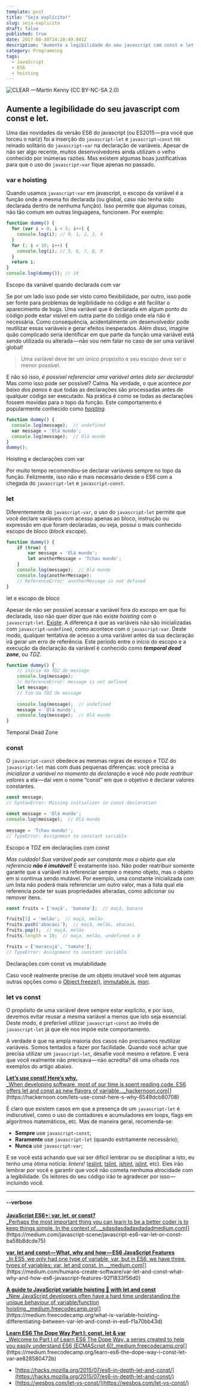 ```yaml
---
template: post
title: "Seja explícito!"
slug: seja-explicito
draft: false
published: true
date: 2017-08-30T14:28:49.841Z
description: "Aumente a legibilidade do seu javascript com const e let."
category: Programming
tags: 
  - JavaScript
  - ES6
  - hoisting
---
```


![[CLEAR](https://www.flickr.com/photos/coofdy/14816686262/) — Martin Kenny (CC BY-NC-SA 2.0)](/media/be-clear.jpeg)

## Aumente a legibilidade do seu javascript com const e let.

Uma das novidades da versão ES6 do javascript (ou ES2015 — pra você que torceu o nariz) foi a inserção do `javascript›let` e `javascript›const` no reinado solitário do `javascript›var` na declaração de variáveis. Apesar de não ser algo recente, muitos desenvolvedores ainda utilizam o velho conhecido por inúmeras razões. Mas existem algumas boas justificativas para que o uso do `javascript›var` fique apenas no passado.

### var e hoisting

Quando usamos `javascript›var` em javascript, o escopo da variável é a função onde a mesma foi declarada (ou global, caso não tenha sido declarada dentro de nenhuma função). Isso permite que algumas coisas, não tão comum em outras linguagens, funcionem. Por exemplo:

```javascript
function dummy() {
  for (var i = 0; i < 5; i++) {
    console.log(i); // 0, 1, 2, 3, 4
  }
  for (; i < 10; i++) {
    console.log(i); // 5, 6, 7, 8, 9
  }
  return i;
}
console.log(dummy()); // 10
```
<figcaption>Escopo da variável quando declarada com var</figcaption>

Se por um lado isso pode ser visto como flexibilidade, por outro, isso pode ser fonte para problemas de legibilidade no código e até facilitar o aparecimento de bugs. Uma variável que é declarada em algum ponto do código pode estar visível em outra parte do código onde ela não é necessária. Como consequência, acidentalmente um desenvolvedor pode reutilizar essas variáveis e gerar efeitos inesperados. Além disso, imagine quão complicado seria identificar em que parte da função uma variável está sendo utilizada ou alterada — não vou nem falar no caso de ser uma variável global!

> Uma variável deve ter um único propósito e seu escopo deve ser o menor possível.

E não só isso, _é possível referenciar uma variável antes dela ser declarada!_ Mas como isso pode ser possível? Calma. Na verdade, o que acontece _por baixo dos panos_ é que todas as declarações são processadas antes de qualquer código ser executado. Na prática é como se todas as declarações fossem movidas para o topo da função. Este comportamento é popularmente conhecido como [_hoisting_](https://developer.mozilla.org/en-US/docs/Web/JavaScript/Reference/Statements/var#var_hoisting)_._

```javascript
function dummy() {
  console.log(message);  // undefined
  var message = 'Olá mundo';
  console.log(message);  // Olá mundo
}
dummy();
```
<figcaption>Hoisting e declarações com var</figcaption>

Por muito tempo recomendou-se declarar variáveis sempre no topo da função. Felizmente, isso não é mais necessário desde o ES6 com a chegada do `javascript›let` e `javascript›const`.

### let

Diferentemente do `javascript›var`, o uso do `javascript›let` permite que você declare variáveis com acesso apenas ao bloco, instrução ou expressão em que foram declaradas, ou seja, possui o mais conhecido escopo de bloco (_block escope_).

```javascript
function dummy() {
    if (true) {
        var message = 'Olá mundo';
        let anotherMessage = 'Tchau mundo';
    }
    console.log(message);  // Olá mundo
    console.log(anotherMessage);
    // ReferenceError: anotherMessage is not defined
}
```
<figcaption>let e escopo de bloco</figcaption>

Apesar de não ser possível acessar a variável fora do escopo em que foi declarada, isso não quer dizer que não existe _hoisting_ com o `javascript›let`. [Existe](https://stackoverflow.com/a/31222689/1704862). A diferença é que as variáveis não são inicializadas com `javascript›undefined`, como acontece com o `javascript›var`. Deste modo, qualquer tentativa de acesso a uma variável antes da sua declaração irá gerar um erro de referência. Este período entre o início do escopo e a execução da declaração da variável é conhecido como **_temporal dead zone_**, ou _TDZ._

```javascript
function dummy() {
    // início da TDZ de message
    console.log(message);
    // ReferenceError: message is not defined
    let message;
    // fim da TDZ de message
  
    console.log(message);  // undefined
    message = 'Olá mundo';
    console.log(message);  // Olá mundo
}
```
<figcaption>Temporal Dead Zone</figcaption>

### const

O `javascript›const` obedece as mesmas regras de escopo e TDZ do `javascript›let` mas com duas pequenas diferenças: você precisa a _inicializar a variável no momento da declaração_ e você _não pode reatribuir valores_ a ela — daí vem o nome “const” em que o objetivo é declarar valores constantes.

```javascript
const message;
// SyntaxError: Missing initializer in const declaration

const message = 'Olá mundo';
console.log(message);  // Olá mundo
 
message = 'Tchau mundo!';
// TypeError: Assignment to constant variable
```
<figcaption>Escopo e TDZ em declarações com const</figcaption>

_Mas cuidado! Sua variável pode ser constante mas o objeto que ela referencia_ **_não é imutável!_** É exatamente isso. Não poder reatribuir somente garante que a variável irá referenciar sempre o mesmo objeto, mas o objeto em si continua sendo mutável. Por exemplo, uma constante inicializada com um lista não poderá mais referenciar um outro valor, mas a lista qual ela referencia pode ter suas propriedades alteradas, como adicionar ou remover itens.

```javascript
const fruits = ['maçã', 'banana'];  // maçã, banana

fruits[1] = 'melão';  // maçã, melão
fruits.push('abacaxi');  // maçã, melão, abacaxi
fruits.pop();  // maçã, melão
fruits.length = 10;  // maça, melão, undefined x 8

fruits = ['maracujá', 'tomate'];
// TypeError: Assignment to constant variable
```
<figcaption>Declarações com const vs imutabilidade</figcaption>

Caso você realmente precise de um objeto imutável você tem algumas outras opções como o [Object.freeze()](https://developer.mozilla.org/en/docs/Web/JavaScript/Reference/Global_Objects/Object/freeze), [immutable.js](https://facebook.github.io/immutable-js/), [mori](https://swannodette.github.io/mori/).

### let vs const

O propósito de uma variável deve sempre estar explícito, e por isso, devemos evitar reusar a mesma variável a menos que isto seja essencial. Deste modo, é preferível utilizar `javascript›const` ao invés de `javascript›let` já que ele nos impõe este comportamento.

A verdade é que na ampla maioria dos casos não precisamos reutilizar variáveis. Somos tentados a fazer por facilidade. Quando você achar que precisa utilizar um `javascript›let`, desafie você mesmo e refatore. E verá que você realmente não precisava — não acredita? dê uma olhada nos exemplos do artigo abaixo.

[**Let’s use const! Here’s why.**  
_When developing software, most of our time is spent reading code. ES6 offers let and const as new flavors of variable…_hackernoon.com](https://hackernoon.com/lets-use-const-here-s-why-6549dcb80708 "https://hackernoon.com/lets-use-const-here-s-why-6549dcb80708")[](https://hackernoon.com/lets-use-const-here-s-why-6549dcb80708)

É claro que existem casos em que a presença de um `javascript›let` é indiscutível, como o uso de contadores e acumuladores em loops, flags em algoritmos matemáticos, etc. Mas de maneira geral, recomenda-se:

-   **Sempre** use `javascript›const`;
-   **Raramente** use `javascript›let` (quando estritamente necessário);
-   **Nunca** use `javascript›var`;

E se você está achando que vai ser difícil lembrar ou se disciplinar a isto, eu tenho uma ótima notícia: _linters!_ ([eslint](https://eslint.org/), [tslint](https://palantir.github.io/tslint/), [jshint](https://jshint.com/), [jslint](https://www.jslint.com/), etc). Eles irão lembrar por você e garantir que você não cometa nenhuma atrocidade com a legibilidade. Os leitores do seu código irão te agradecer por isso — incluindo você.

---

#### \--verbose

[**JavaScript ES6+: var, let, or const?**  
_Perhaps the most important thing you can learn to be a better coder is to keep things simple. In the context of…_sdasdasdadaxdadadmedium.com](https://medium.com/javascript-scene/javascript-es6-var-let-or-const-ba58b8dcde75 "https://medium.com/javascript-scene/javascript-es6-var-let-or-const-ba58b8dcde75")[](https://medium.com/javascript-scene/javascript-es6-var-let-or-const-ba58b8dcde75)

[**var, let and const — What, why and how — ES6 JavaScript Features**  
_In ES5, we only had one type of variable, var, but in ES6, we have three. types of variables: var, let and const. In…_medium.com](https://medium.com/humans-create-software/var-let-and-const-what-why-and-how-es6-javascript-features-92f1833f56d0 "https://medium.com/humans-create-software/var-let-and-const-what-why-and-how-es6-javascript-features-92f1833f56d0")[](https://medium.com/humans-create-software/var-let-and-const-what-why-and-how-es6-javascript-features-92f1833f56d0)

[**A guide to JavaScript variable hoisting 🚩 with let and const**  
_New JavaScript developers often have a hard time understanding the unique behaviour of variable/function hoisting._medium.freecodecamp.org](https://medium.freecodecamp.org/what-is-variable-hoisting-differentiating-between-var-let-and-const-in-es6-f1a70bb43d "https://medium.freecodecamp.org/what-is-variable-hoisting-differentiating-between-var-let-and-const-in-es6-f1a70bb43d")[](https://medium.freecodecamp.org/what-is-variable-hoisting-differentiating-between-var-let-and-const-in-es6-f1a70bb43d)

[**Learn ES6 The Dope Way Part I: const, let & var**  
_Welcome to Part I of Learn ES6 The Dope Way, a series created to help you easily understand ES6 (ECMAScript 6)!_medium.freecodecamp.org](https://medium.freecodecamp.org/learn-es6-the-dope-way-i-const-let-var-ae828580472b "https://medium.freecodecamp.org/learn-es6-the-dope-way-i-const-let-var-ae828580472b")[](https://medium.freecodecamp.org/learn-es6-the-dope-way-i-const-let-var-ae828580472b)

-   [https://hacks.mozilla.org/2015/07/es6-in-depth-let-and-const/](https://hacks.mozilla.org/2015/07/es6-in-depth-let-and-const/)
-   [https://wesbos.com/let-vs-const/](https://wesbos.com/let-vs-const/)